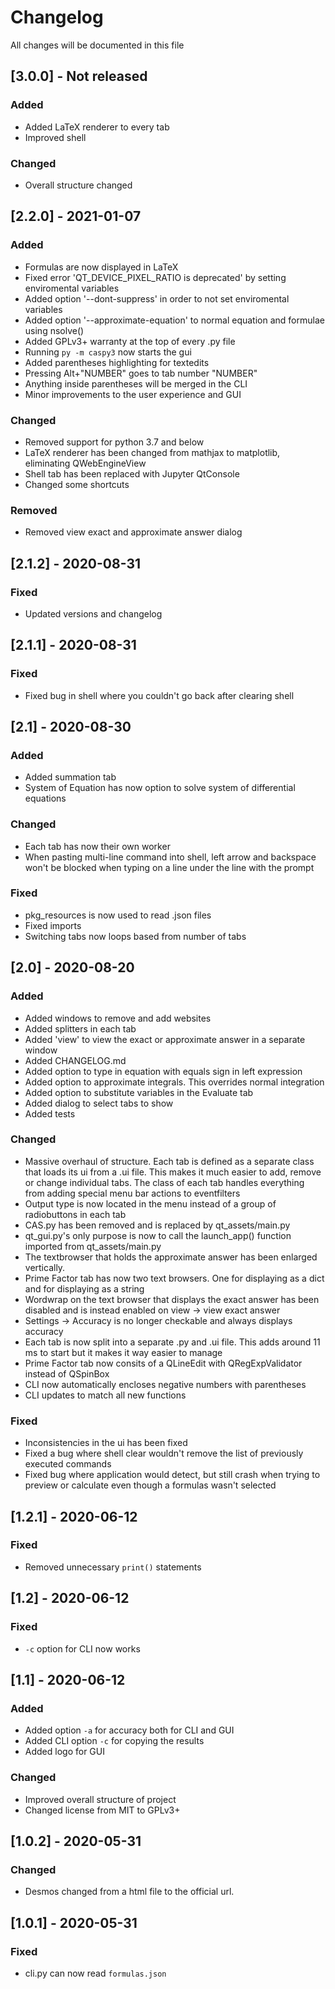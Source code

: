 # Changelog

All changes will be documented in this file

## [3.0.0] - Not released

### Added

- Added LaTeX renderer to every tab
- Improved shell

### Changed

- Overall structure changed

## [2.2.0] - 2021-01-07

### Added

- Formulas are now displayed in LaTeX
- Fixed error 'QT_DEVICE_PIXEL_RATIO is deprecated' by setting enviromental variables
- Added option '--dont-suppress' in order to not set enviromental variables
- Added option '--approximate-equation' to normal equation and formulae using nsolve()
- Added GPLv3+ warranty at the top of every .py file
- Running ````py -m caspy3```` now starts the gui
- Added parentheses highlighting for textedits
- Pressing Alt+"NUMBER" goes to tab number "NUMBER"
- Anything inside parentheses will be merged in the CLI
- Minor improvements to the user experience and GUI

### Changed

- Removed support for python 3.7 and below
- LaTeX renderer has been changed from mathjax to matplotlib, eliminating QWebEngineView
- Shell tab has been replaced with Jupyter QtConsole
- Changed some shortcuts

### Removed

- Removed view exact and approximate answer dialog

## [2.1.2] - 2020-08-31

### Fixed

- Updated versions and changelog

## [2.1.1] - 2020-08-31

### Fixed

- Fixed bug in shell where you couldn't go back after clearing shell

## [2.1] - 2020-08-30

### Added

- Added summation tab
- System of Equation has now option to solve system of differential equations

### Changed

- Each tab has now their own worker
- When pasting multi-line command into shell, left arrow and backspace won't be blocked when typing on a line under the line with the prompt

### Fixed

- pkg_resources is now used to read .json files
- Fixed imports
- Switching tabs now loops based from number of tabs

## [2.0] - 2020-08-20

### Added

- Added windows to remove and add websites
- Added splitters in each tab
- Added 'view' to view the exact  or approximate answer in a separate window
- Added CHANGELOG.md
- Added option to type in equation with equals sign in left expression
- Added option to approximate integrals. This overrides normal integration
- Added option to substitute variables in the Evaluate tab
- Added dialog to select tabs to show
- Added tests

### Changed

- Massive overhaul of structure. Each tab is defined as a separate class that loads its ui from a .ui file. This makes it much easier to add, remove or change individual tabs. The class of each tab handles everything from adding special menu bar actions to eventfilters
- Output type is now located in the menu instead of a group of radiobuttons in each tab
- CAS.py has been removed and is replaced by qt_assets/main.py
- qt_gui.py's only purpose is now to call the launch_app() function imported from qt_assets/main.py
- The textbrowser that holds the approximate answer has been enlarged vertically.
- Prime Factor tab has now two text browsers. One for displaying as a dict and for displaying as a string
- Wordwrap on the text browser that displays the exact answer has been disabled and is instead enabled on view -> view exact answer
- Settings -> Accuracy is no longer checkable and always displays accuracy
- Each tab is now split into a separate .py and .ui file. This adds around 11 ms to start but it makes it way easier to manage
- Prime Factor tab now consits of a QLineEdit with QRegExpValidator instead of QSpinBox
- CLI now automatically encloses negative numbers with parentheses
- CLI updates to match all new functions

### Fixed

- Inconsistencies in the ui has been fixed
- Fixed a bug where shell clear wouldn't remove the list of previously executed commands
- Fixed bug where application would detect, but still crash when trying to preview or calculate even though a formulas wasn't selected

## [1.2.1] - 2020-06-12

### Fixed

- Removed unnecessary `print()` statements

## [1.2] - 2020-06-12

### Fixed

- `-c` option for CLI now works

## [1.1] - 2020-06-12

### Added

- Added option `-a` for accuracy both for CLI and GUI
- Added CLI option `-c` for copying the results
- Added logo for GUI

### Changed

- Improved overall structure of project
- Changed license from MIT to GPLv3+

## [1.0.2] - 2020-05-31

### Changed

- Desmos changed from a html file to the official url.

## [1.0.1] - 2020-05-31

### Fixed

- cli.py can now read `formulas.json`